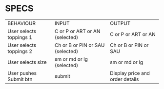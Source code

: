 # SPECS

<table>
<tr>
<td>BEHAVIOUR</td>
<td>INPUT</td>
<td>OUTPUT</td>
</tr>
<tr>
<td>User selects toppings 1 </td>
<td>C or P or ART or AN (selected)</td>
<td>C or P or ART or AN</td>
</tr>
<tr>
<td>User selects toppings 2 </td>
<td>Ch or B or PIN or SAU (selected)</td>
<td>Ch or B or PIN or SAU</td>
</tr>
<tr>
<td>User selects size</td>
<td>sm or md or lg  (selected)</td>
<td>sm or md or lg </td>
</tr>
<tr>
<td>User pushes Submit btn</td>
<td>submit</td>
<td>Display price and order details</td>
</tr>

</table>

